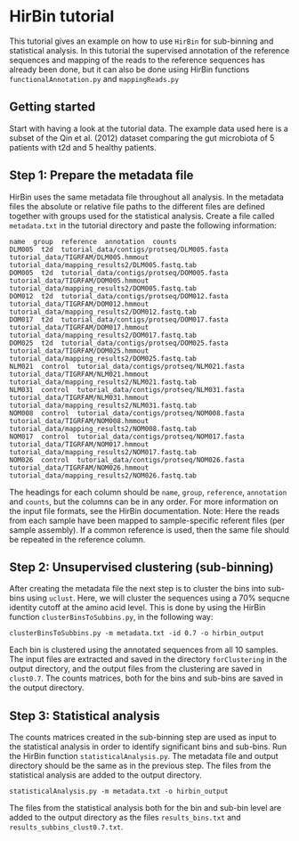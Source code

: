 HirBin tutorial
=======

This tutorial gives an example on how to use `HirBin` for sub-binning and statistical analysis. 
In this tutorial the supervised annotation of the reference sequences and mapping of the reads to the reference sequences has already been done, but it can also be done using HirBin functions `functionalAnnotation.py` and `mappingReads.py`

Getting started
----------------

Start with having a look at the tutorial data. The example data used here is a subset of the Qin et al. (2012) dataset comparing the gut microbiota of 5 patients with t2d and 5 healthy patients.


Step 1: Prepare the metadata file
----------------------------------

HirBin uses the same metadata file throughout all analysis. In the metadata files the absolute or relative file paths to the different files are defined together with groups used for the statistical analysis. Create a file called `metadata.txt` in the tutorial directory and paste the following information:

    name  group  reference  annotation  counts
    DLM005  t2d  tutorial_data/contigs/protseq/DLM005.fasta  tutorial_data/TIGRFAM/DLM005.hmmout  tutorial_data/mapping_results2/DLM005.fastq.tab
    DOM005  t2d  tutorial_data/contigs/protseq/DOM005.fasta  tutorial_data/TIGRFAM/DOM005.hmmout  tutorial_data/mapping_results2/DOM005.fastq.tab
    DOM012  t2d  tutorial_data/contigs/protseq/DOM012.fasta  tutorial_data/TIGRFAM/DOM012.hmmout  tutorial_data/mapping_results2/DOM012.fastq.tab
    DOM017  t2d  tutorial_data/contigs/protseq/DOM017.fasta  tutorial_data/TIGRFAM/DOM017.hmmout  tutorial_data/mapping_results2/DOM017.fastq.tab
    DOM025  t2d  tutorial_data/contigs/protseq/DOM025.fasta  tutorial_data/TIGRFAM/DOM025.hmmout  tutorial_data/mapping_results2/DOM025.fastq.tab
    NLM021  control  tutorial_data/contigs/protseq/NLM021.fasta  tutorial_data/TIGRFAM/NLM021.hmmout  tutorial_data/mapping_results2/NLM021.fastq.tab
    NLM031  control  tutorial_data/contigs/protseq/NLM031.fasta  tutorial_data/TIGRFAM/NLM031.hmmout  tutorial_data/mapping_results2/NLM031.fastq.tab
    NOM008  control  tutorial_data/contigs/protseq/NOM008.fasta  tutorial_data/TIGRFAM/NOM008.hmmout  tutorial_data/mapping_results2/NOM008.fastq.tab
    NOM017  control  tutorial_data/contigs/protseq/NOM017.fasta  tutorial_data/TIGRFAM/NOM017.hmmout  tutorial_data/mapping_results2/NOM017.fastq.tab
    NOM026  control  tutorial_data/contigs/protseq/NOM026.fasta  tutorial_data/TIGRFAM/NOM026.hmmout  tutorial_data/mapping_results2/NOM026.fastq.tab

The headings for each column should be `name`, `group`, `reference`, `annotation` and `counts`, but the columns can be in any order. For more information on the input file formats, see the HirBin documentation.
Note: Here the reads from each sample have been mapped to sample-specific referent files (per sample assembly). If a common reference is used, then the same file should be repeated in the reference column.

Step 2: Unsupervised clustering (sub-binning)
----------------------------------------------
After creating the metadata file the next step is to cluster the bins into sub-bins using `uclust`. Here, we will cluster the sequences using a 70% sequcne identity cutoff at the amino acid level. This is done by using the HirBin function `clusterBinsToSubbins.py`, in the following way:


    clusterBinsToSubbins.py -m metadata.txt -id 0.7 -o hirbin_output
    
Each bin is clustered using the annotated sequences from all 10 samples. The input files are extracted and saved in the directory `forClustering` in the output directory, and the output files from the clustering are saved in `clust0.7`.
The counts matrices, both for the bins and sub-bins are saved in the output directory.

Step 3: Statistical analysis
--------------------------------
The counts matrices created in the sub-binning step are used as input to the statistical analysis in order to identify significant bins and sub-bins.
Run the HirBin function `statisticalAnalysis.py`. The metadata file and output directory should be the same as in the previous step. The files from the statistical analysis are added to the output directory.

    statisticalAnalysis.py -m metadata.txt -o hirbin_output

The files from the statistical analysis both for the bin and sub-bin level are added to the output directory as the files `results_bins.txt` and `results_subbins_clust0.7.txt`.